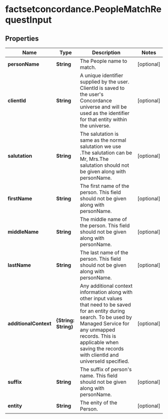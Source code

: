 # factsetconcordance.PeopleMatchRequestInput

## Properties

Name | Type | Description | Notes
------------ | ------------- | ------------- | -------------
**personName** | **String** | The People name to match. | [optional] 
**clientId** | **String** | A unique identifier supplied by the user. ClientId is saved to the user&#39;s Concordance universe and will be used as the identifier for that entity within the universe.  | [optional] 
**salutation** | **String** | The salutation is same as the normal salutation we use .The salutation can be Mr, Mrs.The salutation should not be given along with personName.  | [optional] 
**firstName** | **String** | The first name of the person. This field should not be given along with personName.  | [optional] 
**middleName** | **String** | The middle name of the person. This field should not be given along with personName.  | [optional] 
**lastName** | **String** | The last name of the person. This field should not be given along with personName.  | [optional] 
**additionalContext** | **{String: String}** | Any additional context information along with other input values that need to be saved for an entity during search. To be used by Managed Service for any unmapped records.  This is applicable when saving the records with clientId and universeId specified.  | [optional] 
**suffix** | **String** | The suffix of person&#39;s name. This field should not be given along with personName.  | [optional] 
**entity** | **String** | The enity of the Person.  | [optional] 


